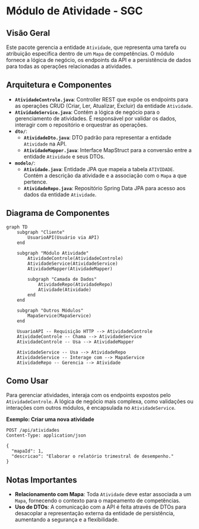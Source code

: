 # Módulo de Atividade - SGC

## Visão Geral
Este pacote gerencia a entidade `Atividade`, que representa uma tarefa ou atribuição específica dentro de um `Mapa` de competências. O módulo fornece a lógica de negócio, os endpoints da API e a persistência de dados para todas as operações relacionadas a atividades.

## Arquitetura e Componentes

- **`AtividadeControle.java`**: Controller REST que expõe os endpoints para as operações CRUD (Criar, Ler, Atualizar, Excluir) da entidade `Atividade`.
- **`AtividadeService.java`**: Contém a lógica de negócio para o gerenciamento de atividades. É responsável por validar os dados, interagir com o repositório e orquestrar as operações.
- **`dto/`**:
  - **`AtividadeDto.java`**: DTO padrão para representar a entidade `Atividade` na API.
  - **`AtividadeMapper.java`**: Interface MapStruct para a conversão entre a entidade `Atividade` e seus DTOs.
- **`modelo/`**:
  - **`Atividade.java`**: Entidade JPA que mapeia a tabela `ATIVIDADE`. Contém a descrição da atividade e a associação com o `Mapa` a que pertence.
  - **`AtividadeRepo.java`**: Repositório Spring Data JPA para acesso aos dados da entidade `Atividade`.

## Diagrama de Componentes
```mermaid
graph TD
    subgraph "Cliente"
        UsuarioAPI(Usuário via API)
    end

    subgraph "Módulo Atividade"
        AtividadeControle(AtividadeControle)
        AtividadeService(AtividadeService)
        AtividadeMapper(AtividadeMapper)

        subgraph "Camada de Dados"
            AtividadeRepo(AtividadeRepo)
            Atividade(Atividade)
        end
    end

    subgraph "Outros Módulos"
        MapaService(MapaService)
    end

    UsuarioAPI -- Requisição HTTP --> AtividadeControle
    AtividadeControle -- Chama --> AtividadeService
    AtividadeControle -- Usa --> AtividadeMapper

    AtividadeService -- Usa --> AtividadeRepo
    AtividadeService -- Interage com --> MapaService
    AtividadeRepo -- Gerencia --> Atividade
```

## Como Usar
Para gerenciar atividades, interaja com os endpoints expostos pelo `AtividadeControle`. A lógica de negócio mais complexa, como validações ou interações com outros módulos, é encapsulada no `AtividadeService`.

**Exemplo: Criar uma nova atividade**
```http
POST /api/atividades
Content-Type: application/json

{
  "mapaId": 1,
  "descricao": "Elaborar o relatório trimestral de desempenho."
}
```

## Notas Importantes
- **Relacionamento com Mapa**: Toda `Atividade` deve estar associada a um `Mapa`, fornecendo o contexto para o mapeamento de competências.
- **Uso de DTOs**: A comunicação com a API é feita através de DTOs para desacoplar a representação externa da entidade de persistência, aumentando a segurança e a flexibilidade.